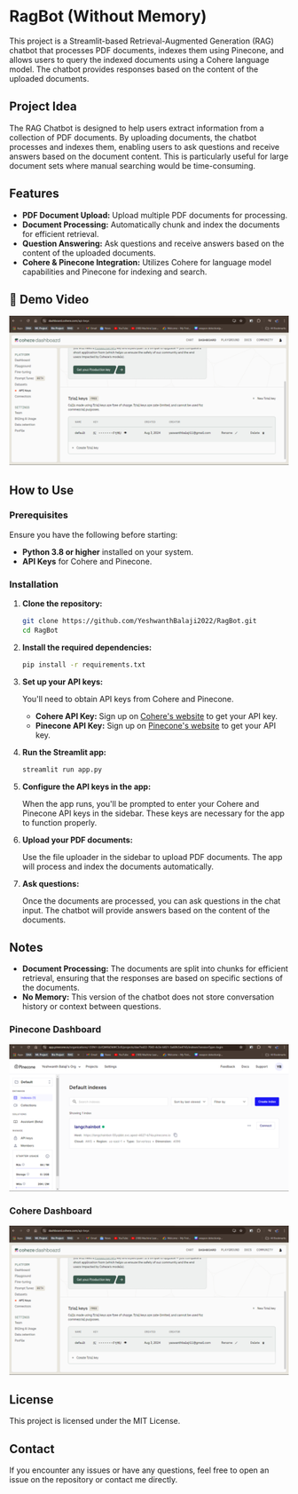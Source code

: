 # RagBot (Without Memory)

This project is a Streamlit-based Retrieval-Augmented Generation (RAG) chatbot that processes PDF documents, indexes them using Pinecone, and allows users to query the indexed documents using a Cohere language model. The chatbot provides responses based on the content of the uploaded documents.

## Project Idea

The RAG Chatbot is designed to help users extract information from a collection of PDF documents. By uploading documents, the chatbot processes and indexes them, enabling users to ask questions and receive answers based on the document content. This is particularly useful for large document sets where manual searching would be time-consuming.

## Features

- **PDF Document Upload:** Upload multiple PDF documents for processing.
- **Document Processing:** Automatically chunk and index the documents for efficient retrieval.
- **Question Answering:** Ask questions and receive answers based on the content of the uploaded documents.
- **Cohere & Pinecone Integration:** Utilizes Cohere for language model capabilities and Pinecone for indexing and search.



## 🎥 Demo Video

[![RagBot Demo](images/cohere.png)](https://youtu.be/WAhZq08tNPs)



## How to Use

### Prerequisites

Ensure you have the following before starting:

- **Python 3.8 or higher** installed on your system.
- **API Keys** for Cohere and Pinecone.

### Installation

1. **Clone the repository:**

    ```bash
    git clone https://github.com/YeshwanthBalaji2022/RagBot.git
    cd RagBot
    ```

2. **Install the required dependencies:**

    ```bash
    pip install -r requirements.txt
    ```

3. **Set up your API keys:**

    You'll need to obtain API keys from Cohere and Pinecone.

    - **Cohere API Key:** Sign up on [Cohere's website](https://dashboard.cohere.com/api-keys) to get your API key.
    - **Pinecone API Key:** Sign up on [Pinecone's website](https://www.pinecone.io/) to get your API key.

4. **Run the Streamlit app:**

    ```bash
    streamlit run app.py
    ```

5. **Configure the API keys in the app:**

    When the app runs, you'll be prompted to enter your Cohere and Pinecone API keys in the sidebar. These keys are necessary for the app to function properly.

6. **Upload your PDF documents:**

    Use the file uploader in the sidebar to upload PDF documents. The app will process and index the documents automatically.

7. **Ask questions:**

    Once the documents are processed, you can ask questions in the chat input. The chatbot will provide answers based on the content of the documents.

## Notes

- **Document Processing:** The documents are split into chunks for efficient retrieval, ensuring that the responses are based on specific sections of the documents.
- **No Memory:** This version of the chatbot does not store conversation history or context between questions.


### Pinecone Dashboard
![Pinecone Dashboard](images/pinecone.png)

### Cohere Dashboard
![Cohere Dashboard](images/cohere.png)




## License

This project is licensed under the MIT License.

## Contact

If you encounter any issues or have any questions, feel free to open an issue on the repository or contact me directly.

